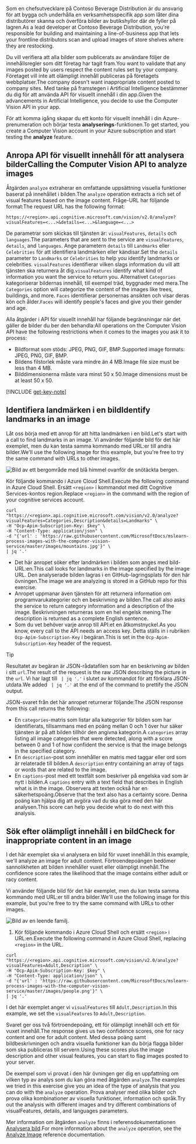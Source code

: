 <span data-ttu-id="178df-101">Som en chefsutvecklare på Contoso Beverage Distribution är du ansvarig för att bygga och underhålla en verksamhetsspecifik app som låter dina distributörer skanna och överföra bilder av butikshyllor där de fyller på lagren.</span><span class="sxs-lookup"><span data-stu-id="178df-101">As a lead developer at Contoso Beverage Distribution, you're responsible for building and maintaining a line-of-business app that lets your frontline distributors scan and upload images of store shelves where they are restocking.</span></span> 

<span data-ttu-id="178df-102">Du vill verifiera att alla bilder som publicerats av användare följer de innehållsregler som ditt företag har tagit fram.</span><span class="sxs-lookup"><span data-stu-id="178df-102">You want to validate that any images posted by users respect the content rules set by your company.</span></span> <span data-ttu-id="178df-103">Företaget vill inte att olämpligt innehåll publiceras på företagets webbplatser.</span><span class="sxs-lookup"><span data-stu-id="178df-103">The company doesn't want inappropriate content posted to company sites.</span></span> <span data-ttu-id="178df-104">Med tanke på framstegen i Artificial Intelligence bestämmer du dig för att använda API för visuellt innehåll i din app.</span><span class="sxs-lookup"><span data-stu-id="178df-104">Given the advancements in Artificial Intelligence, you decide to use the Computer Vision API in your app.</span></span> 

<span data-ttu-id="178df-105">För att komma igång skapar du ett konto för visuellt innehåll i din Azure-prenumeration och börjar testa **analyserings**-funktionen.</span><span class="sxs-lookup"><span data-stu-id="178df-105">To get started, you create a Computer Vision account in your Azure subscription and start testing the **analyze** feature.</span></span>

## <a name="calling-the-computer-vision-api-to-analyze-images"></a><span data-ttu-id="178df-106">Anropa API för visuellt innehåll för att analysera bilder</span><span class="sxs-lookup"><span data-stu-id="178df-106">Calling the Computer Vision API to analyze images</span></span>

<span data-ttu-id="178df-107">Åtgärden `analyze` extraherar en omfattande uppsättning visuella funktioner baserat på innehållet i bilden.</span><span class="sxs-lookup"><span data-stu-id="178df-107">The `analyze` operation extracts a rich set of visual features based on the image content.</span></span> <span data-ttu-id="178df-108">Fråge-URL har följande format:</span><span class="sxs-lookup"><span data-stu-id="178df-108">The request URL has the following format:</span></span>

`https://<region>.api.cognitive.microsoft.com/vision/v2.0/analyze?visualFeatures=<...>&details=<...>&language=<...>`

<span data-ttu-id="178df-109">De parametrar som skickas till tjänsten är: `visualFeatures`, `details` och `languages`.</span><span class="sxs-lookup"><span data-stu-id="178df-109">The parameters that are sent to the service are `visualFeatures`, `details`, and `languages`.</span></span> <span data-ttu-id="178df-110">Ange parametern `details` till `Landmarks` eller `Celebrities` för att identifiera landmärken eller kändisar.</span><span class="sxs-lookup"><span data-stu-id="178df-110">Set the `details` parameter to `Landmarks` or `Celebrities` to help you identify landmarks or celebrities.</span></span> <span data-ttu-id="178df-111">`visualFeatures` identifierar vilken slags information du vill att tjänsten ska returnera åt dig.</span><span class="sxs-lookup"><span data-stu-id="178df-111">`visualFeatures` identify what kind of information you want the service to return you.</span></span> <span data-ttu-id="178df-112">Alternativet `Categories` kategoriserar bildernas innehåll, till exempel träd, byggnader med mera.</span><span class="sxs-lookup"><span data-stu-id="178df-112">The `Categories` option will categorize the content of the images like trees, buildings, and more.</span></span> <span data-ttu-id="178df-113">`Faces` identifierar personernas ansikten och visar deras kön och ålder.</span><span class="sxs-lookup"><span data-stu-id="178df-113">`Faces` will identify people's faces and give you their gender and age.</span></span>

<span data-ttu-id="178df-114">Alla åtgärder i API för visuellt innehåll har följande begränsningar när det gäller de bilder du ber den behandla:</span><span class="sxs-lookup"><span data-stu-id="178df-114">All operations on the Computer Vision API have the following restrictions when it comes to the images you ask it to process:</span></span>

- <span data-ttu-id="178df-115">Bildformat som stöds: JPEG, PNG, GIF, BMP.</span><span class="sxs-lookup"><span data-stu-id="178df-115">Supported image formats: JPEG, PNG, GIF, BMP.</span></span> 
- <span data-ttu-id="178df-116">Bildens filstorlek måste vara mindre än 4 MB.</span><span class="sxs-lookup"><span data-stu-id="178df-116">Image file size must be less than  4 MB.</span></span>
- <span data-ttu-id="178df-117">Bilddimensionerna måste vara minst 50 x 50.</span><span class="sxs-lookup"><span data-stu-id="178df-117">Image dimensions must be at least 50 x 50.</span></span>

[!INCLUDE [get-key-note](./get-key.md)]

## <a name="identify-landmarks-in-an-image"></a><span data-ttu-id="178df-118">Identifiera landmärken i en bild</span><span class="sxs-lookup"><span data-stu-id="178df-118">Identify landmarks in an image</span></span>

<span data-ttu-id="178df-119">Låt oss börja med ett anrop för att hitta landmärken i en bild.</span><span class="sxs-lookup"><span data-stu-id="178df-119">Let's start with a call to find landmarks in an image.</span></span> <span data-ttu-id="178df-120">Vi använder följande bild för det här exemplet, men du kan testa samma kommando med URL:er till andra bilder.</span><span class="sxs-lookup"><span data-stu-id="178df-120">We'll use the following image for this example, but you're free to try the same command with URLs to other images.</span></span> 

![Bild av ett bergområde med blå himmel ovanför de snötäckta bergen.](../media/3-mountains.jpg)

<span data-ttu-id="178df-122">Kör följande kommando i Azure Cloud Shell.</span><span class="sxs-lookup"><span data-stu-id="178df-122">Execute the following command in Azure Cloud Shell.</span></span> <span data-ttu-id="178df-123">Ersätt `<region>` i kommandot med ditt Cognitive Services-kontos region.</span><span class="sxs-lookup"><span data-stu-id="178df-123">Replace `<region>` in the command with the region of your cognitive services account.</span></span>

```azurecli
curl "https://<region>.api.cognitive.microsoft.com/vision/v2.0/analyze?visualFeatures=Categories,Description&details=Landmarks" \
-H "Ocp-Apim-Subscription-Key: $key" \
-H "Content-Type: application/json" \
-d "{'url' : 'https://raw.githubusercontent.com/MicrosoftDocs/mslearn-process-images-with-the-computer-vision-service/master/images/mountains.jpg'}" \
| jq '.'
```

- <span data-ttu-id="178df-124">Det här anropet söker efter landmärken i bilden som anges med bild-URL:en.</span><span class="sxs-lookup"><span data-stu-id="178df-124">This call looks for landmarks in the image specified by the image URL.</span></span> <span data-ttu-id="178df-125">Den analyserade bilden lagras i en GitHub-lagringsplats för den här övningen.</span><span class="sxs-lookup"><span data-stu-id="178df-125">The image we are analyzing is stored in a GitHub repo for this exercise.</span></span> 
- <span data-ttu-id="178df-126">Anropet uppmanar även tjänsten för att returnera information om programvarukategorier och en beskrivning av bilden.</span><span class="sxs-lookup"><span data-stu-id="178df-126">The call also asks the service to return category information and a description of the image.</span></span> <span data-ttu-id="178df-127">Beskrivningen returneras som en hel engelsk mening.</span><span class="sxs-lookup"><span data-stu-id="178df-127">The description is returned as a complete English sentence.</span></span> 
- <span data-ttu-id="178df-128">Som du vet behöver varje anrop till API:et en åtkomstnyckel.</span><span class="sxs-lookup"><span data-stu-id="178df-128">As you know, every call to the API needs an access key.</span></span> <span data-ttu-id="178df-129">Detta ställs in i rubriken `Ocp-Apim-Subscription-Key` i begäran.</span><span class="sxs-lookup"><span data-stu-id="178df-129">This is set in the `Ocp-Apim-Subscription-Key` header of the request.</span></span> 

> [!TIP]
> <span data-ttu-id="178df-130">Resultatet av begäran är JSON-rådatafilen som har en beskrivning av bilden i sitt `url`.</span><span class="sxs-lookup"><span data-stu-id="178df-130">The result of the request is the raw JSON describing the picture in the `url`.</span></span> <span data-ttu-id="178df-131">Vi har lagt till ` | jq '.'` i slutet av kommandot för att förklara JSON-utdata.</span><span class="sxs-lookup"><span data-stu-id="178df-131">We added ` | jq '.'` at the end of the command to prettify the JSON output.</span></span>

<span data-ttu-id="178df-132">JSON-svaret från det här anropet returnerar följande:</span><span class="sxs-lookup"><span data-stu-id="178df-132">The JSON response from this call returns the following:</span></span>

- <span data-ttu-id="178df-133">En `categories`-matris som listar alla kategorier för bilden som har identifierats, tillsammans med en poäng mellan 0 och 1 över hur säker tjänsten är på att bilden tillhör den angivna kategorin.</span><span class="sxs-lookup"><span data-stu-id="178df-133">A `categories` array listing all image categories that were detected, along with a score between 0 and 1 of how confident the service is that the image belongs in the specified category.</span></span>
- <span data-ttu-id="178df-134">En `description`-post som innehåller en matris med taggar eller ord som är relaterade till bilden.</span><span class="sxs-lookup"><span data-stu-id="178df-134">A `description` entry containing an array of tags or words that are related to the image.</span></span>
- <span data-ttu-id="178df-135">En `captions`-post med ett textfält som beskriver på engelska vad som är nytt i bilden.</span><span class="sxs-lookup"><span data-stu-id="178df-135">A `captions` entry with a text field that describes in English what is in the image.</span></span> <span data-ttu-id="178df-136">Observera att texten också har en säkerhetspoäng.</span><span class="sxs-lookup"><span data-stu-id="178df-136">Observe that the text also has a certainty score.</span></span> <span data-ttu-id="178df-137">Denna poäng kan hjälpa dig att avgöra vad du ska göra med den här analysen.</span><span class="sxs-lookup"><span data-stu-id="178df-137">This score can help you decide what to do next with this analysis.</span></span>


## <a name="check-for-inappropriate-content-in-an-image"></a><span data-ttu-id="178df-138">Sök efter olämpligt innehåll i en bild</span><span class="sxs-lookup"><span data-stu-id="178df-138">Check for inappropriate content in an image</span></span>

<span data-ttu-id="178df-139">I det här exemplet ska vi analysera en bild för vuxet innehåll.</span><span class="sxs-lookup"><span data-stu-id="178df-139">In this example, we'll analyze an image for adult content.</span></span> <span data-ttu-id="178df-140">Förtroendepoängen bedömer sannolikheten att bilden innehåller vuxet eller olämpligt innehåll.</span><span class="sxs-lookup"><span data-stu-id="178df-140">The confidence score rates the likelihood that the image contains either adult or racy content.</span></span> 

<span data-ttu-id="178df-141">Vi använder följande bild för det här exemplet, men du kan testa samma kommando med URL:er till andra bilder.</span><span class="sxs-lookup"><span data-stu-id="178df-141">We'll use the following image for this example, but you're free to try the same command with URLs to other images.</span></span> 

![Bild av en leende familj.](../media/3-people.png)

1. <span data-ttu-id="178df-143">Kör följande kommando i Azure Cloud Shell och ersätt `<region>` i URL:en.</span><span class="sxs-lookup"><span data-stu-id="178df-143">Execute the following command in Azure Cloud Shell, replacing `<region>` in the URL.</span></span>

```azurecli
curl "https://<region>.api.cognitive.microsoft.com/vision/v2.0/analyze?visualFeatures=Adult,Description" \
-H "Ocp-Apim-Subscription-Key: $key" \
-H "Content-Type: application/json" \
-d "{'url' : 'https://raw.githubusercontent.com/MicrosoftDocs/mslearn-process-images-with-the-computer-vision-service/master/images/people.png'}" \
| jq '.'
```

<span data-ttu-id="178df-144">I det här exemplet anger vi `visualFeatures` till `Adult,Description`.</span><span class="sxs-lookup"><span data-stu-id="178df-144">In this example, we set the `visualFeatures` to `Adult,Description`.</span></span> 

<span data-ttu-id="178df-145">Svaret ger oss två förtroendepoäng, ett för olämpligt innehåll och ett för vuxet innehåll.</span><span class="sxs-lookup"><span data-stu-id="178df-145">The response gives us two confidence scores, one for racy content and one for adult content.</span></span> <span data-ttu-id="178df-146">Med dessa poäng samt bildbeskrivningen och andra visuella funktioner kan du börja flagga bilder som ska publiceras till servern.</span><span class="sxs-lookup"><span data-stu-id="178df-146">Using these scores plus the image description and other visual features, you can start to flag images posted to your server.</span></span>

<span data-ttu-id="178df-147">De exempel som vi provat i den här övningen ger dig en uppfattning om vilken typ av analys som du kan göra med åtgärden `analyze`.</span><span class="sxs-lookup"><span data-stu-id="178df-147">The examples we tried in this exercise give you an idea of the type of analysis that you can do with the `analyze` operation.</span></span> <span data-ttu-id="178df-148">Prova analyser med olika bilder och prova olika kombinationer av visuella funktioner, information och språk.</span><span class="sxs-lookup"><span data-stu-id="178df-148">Try out the analysis with different images and try different combinations of visualFeatures, details, and languages parameters.</span></span>

<span data-ttu-id="178df-149">Mer information om åtgärden `analyze` finns i referensdokumentationen [Analysera bild](https://westus.dev.cognitive.microsoft.com/docs/services/5adf991815e1060e6355ad44/operations/56f91f2e778daf14a499e1fa).</span><span class="sxs-lookup"><span data-stu-id="178df-149">For more information about the `analyze` operation, see the [Analyze Image](https://westus.dev.cognitive.microsoft.com/docs/services/5adf991815e1060e6355ad44/operations/56f91f2e778daf14a499e1fa) reference documentation.</span></span>